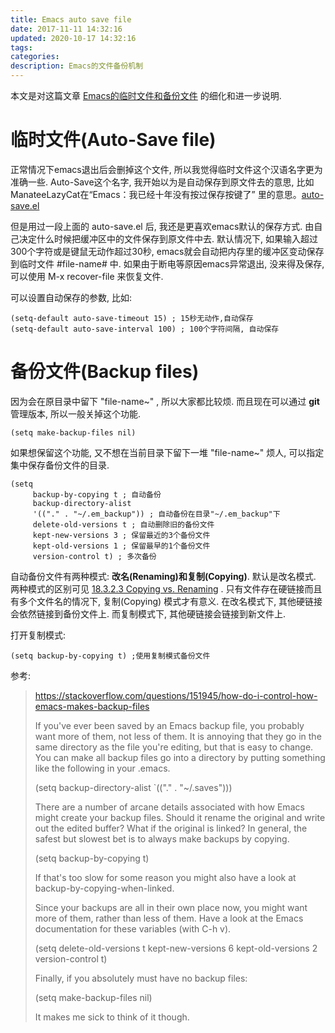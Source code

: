 ```yaml
---
title: Emacs auto save file
date: 2017-11-11 14:32:16
updated: 2020-10-17 14:32:16
tags:
categories:
description: Emacs的文件备份机制
---
```

本文是对这篇文章
[Emacs的临时文件和备份文件](http://blog.useasp.net/archive/2014/07/18/emacs-temporary-files-and-backup-files-for-edited-file.aspx)
的细化和进一步说明.

临时文件(Auto-Save file)
========================

正常情况下emacs退出后会删掉这个文件,
所以我觉得临时文件这个汉语名字更为准确一些. Auto-Save这个名字,
我开始以为是自动保存到原文件去的意思, 比如
ManateeLazyCat在“Emacs：我已经十年没有按过保存按键了”
里的意思。[auto-save.el](https://github.com/manateelazycat/deepin-emacs/blob/master/site-lisp/extensions/lazycat/auto-save.el)

但是用过一段上面的 auto-save.el 后, 我还是更喜欢emacs默认的保存方式.
由自己决定什么时候把缓冲区中的文件保存到原文件中去. 默认情况下,
如果输入超过300个字符或是键鼠无动作超过30秒,
emacs就会自动把内存里的缓冲区变动保存到临时文件 \#file-name\# 中.
如果由于断电等原因emacs异常退出, 没来得及保存, 可以使用 M-x recover-file
来恢复文件.

可以设置自动保存的参数, 比如:

``` {.elisp}
(setq-default auto-save-timeout 15) ; 15秒无动作,自动保存
(setq-default auto-save-interval 100) ; 100个字符间隔, 自动保存
```

备份文件(Backup files)
======================

因为会在原目录中留下 "file-name\~" , 所以大家都比较烦. 而且现在可以通过
**git** 管理版本, 所以一般关掉这个功能.

``` {.elisp}
(setq make-backup-files nil)
```

如果想保留这个功能, 又不想在当前目录下留下一堆 "file-name\~" 烦人,
可以指定集中保存备份文件的目录.

``` {.elisp}
(setq
     backup-by-copying t ; 自动备份
     backup-directory-alist
     '(("." . "~/.em_backup")) ; 自动备份在目录"~/.em_backup"下
     delete-old-versions t ; 自动删除旧的备份文件
     kept-new-versions 3 ; 保留最近的3个备份文件
     kept-old-versions 1 ; 保留最早的1个备份文件
     version-control t) ; 多次备份
```

自动备份文件有两种模式: **改名(Renaming)和复制(Copying)**.
默认是改名模式. 两种模式的区别可见 [18.3.2.3 Copying vs.
Renaming](https://www.gnu.org/software/emacs/manual/html_node/emacs/Backup-Copying.html)
. 只有文件存在硬链接而且有多个文件名的情况下, 复制(Copying)
模式才有意义. 在改名模式下, 其他硬链接会依然链接到备份文件上.
而复制模式下, 其他硬链接会链接到新文件上.

打开复制模式:

``` {.elisp}
(setq backup-by-copying t) ;使用复制模式备份文件
```

参考:

> <https://stackoverflow.com/questions/151945/how-do-i-control-how-emacs-makes-backup-files>
>
> If you've ever been saved by an Emacs backup file, you probably want
> more of them, not less of them. It is annoying that they go in the
> same directory as the file you're editing, but that is easy to change.
> You can make all backup files go into a directory by putting something
> like the following in your .emacs.
>
> (setq backup-directory-alist \`(("." . "\~/.saves")))
>
> There are a number of arcane details associated with how Emacs might
> create your backup files. Should it rename the original and write out
> the edited buffer? What if the original is linked? In general, the
> safest but slowest bet is to always make backups by copying.
>
> (setq backup-by-copying t)
>
> If that's too slow for some reason you might also have a look at
> backup-by-copying-when-linked.
>
> Since your backups are all in their own place now, you might want more
> of them, rather than less of them. Have a look at the Emacs
> documentation for these variables (with C-h v).
>
> (setq delete-old-versions t kept-new-versions 6 kept-old-versions 2
> version-control t)
>
> Finally, if you absolutely must have no backup files:
>
> (setq make-backup-files nil)
>
> It makes me sick to think of it though.

